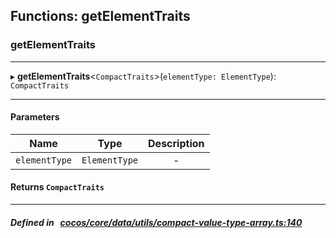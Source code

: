 ## Functions: getElementTraits

### getElementTraits


___
▸ **getElementTraits**<`CompactTraits`\>(`elementType: ElementType`): `CompactTraits`
___


#### Parameters

| Name | Type | Description |
| :------: | :------: | :------: |
| `elementType` | `ElementType` | - |


#### Returns `CompactTraits` 
___


##### Defined in &nbsp;   [cocos/core/data/utils/compact-value-type-array.ts:140](https://github.com/cocos-creator/engine/blob/c7bf6b8a9/cocos/core/data/utils/compact-value-type-array.ts#L140)&nbsp;
